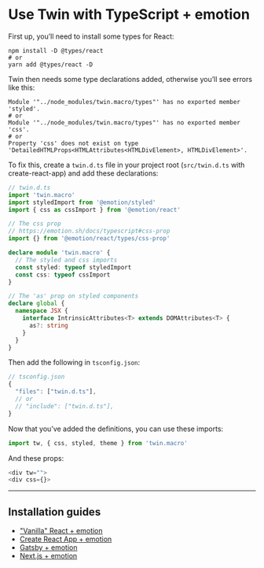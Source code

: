# Use Twin with TypeScript + emotion

First up, you’ll need to install some types for React:

```shell
npm install -D @types/react
# or
yarn add @types/react -D
```

Twin then needs some type declarations added, otherwise you’ll see errors like this:

```shell
Module '"../node_modules/twin.macro/types"' has no exported member 'styled'.
# or
Module '"../node_modules/twin.macro/types"' has no exported member 'css'.
# or
Property 'css' does not exist on type 'DetailedHTMLProps<HTMLAttributes<HTMLDivElement>, HTMLDivElement>'.
```

To fix this, create a `twin.d.ts` file in your project root (`src/twin.d.ts` with create-react-app) and add these declarations:

```typescript
// twin.d.ts
import 'twin.macro'
import styledImport from '@emotion/styled'
import { css as cssImport } from '@emotion/react'

// The css prop
// https://emotion.sh/docs/typescript#css-prop
import {} from '@emotion/react/types/css-prop'

declare module 'twin.macro' {
  // The styled and css imports
  const styled: typeof styledImport
  const css: typeof cssImport
}

// The 'as' prop on styled components
declare global {
  namespace JSX {
    interface IntrinsicAttributes<T> extends DOMAttributes<T> {
      as?: string
    }
  }
}
```

Then add the following in `tsconfig.json`:

```typescript
// tsconfig.json
{
  "files": ["twin.d.ts"],
  // or
  // "include": ["twin.d.ts"],
}
```

Now that you’ve added the definitions, you can use these imports:

```typescript
import tw, { css, styled, theme } from 'twin.macro'
```

And these props:

```typescript
<div tw="">
<div css={}>
```

---

## Installation guides

- ["Vanilla" React + emotion](react.md)
- [Create React App + emotion](create-react-app.md)
- [Gatsby + emotion](gatsby.md)
- [Next.js + emotion](next.md)

